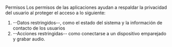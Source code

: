 Permisos
Los permisos de las aplicaciones ayudan a respaldar la privacidad del usuario al proteger el acceso a lo siguiente:

1. --Datos restringidos--, como el estado del sistema y la información de contacto de los usuarios
2. --Acciones restringidas-- como conectarse a un dispositivo emparejado y grabar audio.
